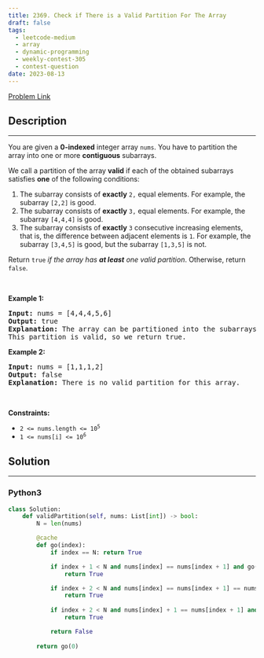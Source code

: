 ```yaml
---
title: 2369. Check if There is a Valid Partition For The Array
draft: false
tags: 
  - leetcode-medium
  - array
  - dynamic-programming
  - weekly-contest-305
  - contest-question
date: 2023-08-13
---
```


[Problem Link](https://leetcode.com/problems/check-if-there-is-a-valid-partition-for-the-array/)

## Description

---
<p>You are given a <strong>0-indexed</strong> integer array <code>nums</code>. You have to partition the array into one or more <strong>contiguous</strong> subarrays.</p>

<p>We call a partition of the array <strong>valid</strong> if each of the obtained subarrays satisfies <strong>one</strong> of the following conditions:</p>

<ol>
	<li>The subarray consists of <strong>exactly</strong> <code>2,</code> equal elements. For example, the subarray <code>[2,2]</code> is good.</li>
	<li>The subarray consists of <strong>exactly</strong> <code>3,</code> equal elements. For example, the subarray <code>[4,4,4]</code> is good.</li>
	<li>The subarray consists of <strong>exactly</strong> <code>3</code> consecutive increasing elements, that is, the difference between adjacent elements is <code>1</code>. For example, the subarray <code>[3,4,5]</code> is good, but the subarray <code>[1,3,5]</code> is not.</li>
</ol>

<p>Return <code>true</code><em> if the array has <strong>at least</strong> one valid partition</em>. Otherwise, return <code>false</code>.</p>

<p>&nbsp;</p>
<p><strong class="example">Example 1:</strong></p>

<pre>
<strong>Input:</strong> nums = [4,4,4,5,6]
<strong>Output:</strong> true
<strong>Explanation:</strong> The array can be partitioned into the subarrays [4,4] and [4,5,6].
This partition is valid, so we return true.
</pre>

<p><strong class="example">Example 2:</strong></p>

<pre>
<strong>Input:</strong> nums = [1,1,1,2]
<strong>Output:</strong> false
<strong>Explanation:</strong> There is no valid partition for this array.
</pre>

<p>&nbsp;</p>
<p><strong>Constraints:</strong></p>

<ul>
	<li><code>2 &lt;= nums.length &lt;= 10<sup>5</sup></code></li>
	<li><code>1 &lt;= nums[i] &lt;= 10<sup>6</sup></code></li>
</ul>


## Solution

---
### Python3
``` py title='check-if-there-is-a-valid-partition-for-the-array'
class Solution:
    def validPartition(self, nums: List[int]) -> bool:
        N = len(nums)

        @cache
        def go(index):
            if index == N: return True

            if index + 1 < N and nums[index] == nums[index + 1] and go(index + 2):
                return True

            if index + 2 < N and nums[index] == nums[index + 1] == nums[index + 2] and go(index + 3):
                return True
            
            if index + 2 < N and nums[index] + 1 == nums[index + 1] and nums[index + 1] + 1 == nums[index + 2] and go(index + 3):
                return True

            return False
        
        return go(0)
```

